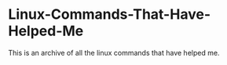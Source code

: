 # Linux-Commands-That-Have-Helped-Me

This is an archive of all the linux commands that have helped me.
